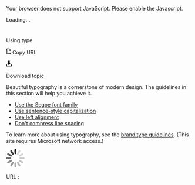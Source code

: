Your browser does not support JavaScript. Please enable the Javascript.

Loading...

# 

Using type

![Copy URL](media/index/Copy.png)
Copy URL

![Download](media/index/Download.png)

Download topic

Beautiful typography is a cornerstone of modern design. The guidelines in this section will help you achieve it. 

  - [Use the Segoe font family](https://worldready.cloudapp.net/Styleguide/Read?id=2700&topicid=36398)
  - [Use sentence-style capitalization](https://worldready.cloudapp.net/Styleguide/Read?id=2700&topicid=36399)
  - [Use left alignment](https://worldready.cloudapp.net/Styleguide/Read?id=2700&topicid=36400)
  - [Don't compress line spacing](https://worldready.cloudapp.net/Styleguide/Read?id=2700&topicid=36401)

To learn more about using typography, see the [brand type guidelines](https://microsoft.sharepoint.com/teams/BrandCentral/Pages/The-Microsoft-brand-Core-elements-Type.aspx). (This site requires Microsoft network access.)

![In progress](media/index/activity-large.gif)

URL :
